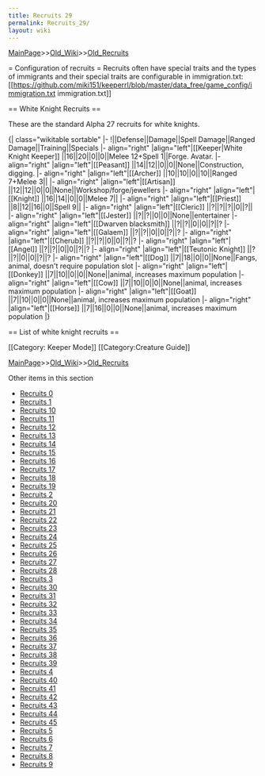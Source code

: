 ```yaml
---
title: Recruits 29
permalink: Recruits_29/
layout: wiki
---
```


[MainPage](/keeperrl_wiki/ "wikilink")>>[Old_Wiki](/keeperrl_wiki/Old_Wiki "wikilink")>>[Old_Recruits](/keeperrl_wiki/Old_Recruits "wikilink")

= Configuration of recruits =
Recruits often have special traits and the types of immigrants and their special traits are configurable in immigration.txt:
 [[https://github.com/miki151/keeperrl/blob/master/data_free/game_config/immigration.txt immigration.txt]]

== White Knight Recruits ==

These are the standard Alpha 27 recruits for white knights.

{| class=&quot;wikitable sortable&quot;
|-
!||Defense||Damage||Spell Damage||Ranged Damage||Training||Specials
|- align=&quot;right&quot;
|align=&quot;left&quot;|[[Keeper|White Knight Keeper]]
||16||20||0||0||Melee 12+Spell 1||Forge. Avatar.
|- align=&quot;right&quot;
|align=&quot;left&quot;|[[Peasant]]
||14||12||0||0||None||Construction, digging.
|- align=&quot;right&quot;
|align=&quot;left&quot;|[[Archer]]
||10||10||0||10||Ranged 7+Melee 3||
|- align=&quot;right&quot;
|align=&quot;left&quot;|[[Artisan]]
||12||12||0||0||None||Workshop/forge/jewellers
|- align=&quot;right&quot;
|align=&quot;left&quot;|[[Knight]]
||16||14||0||0||Melee 7||
|- align=&quot;right&quot;
|align=&quot;left&quot;|[[Priest]]
||8||12||16||0||Spell 9||
|- align=&quot;right&quot;
|align=&quot;left&quot;|[[Cleric]]
||?||?||?||0||?||
|- align=&quot;right&quot;
|align=&quot;left&quot;|[[Jester]]
||?||?||0||0||None||entertainer
|- align=&quot;right&quot;
|align=&quot;left&quot;|[[Dwarven blacksmith]]
||?||?||0||0||?||?
|- align=&quot;right&quot;
|align=&quot;left&quot;|[[Galaem]]
||?||?||0||0||?||?
|- align=&quot;right&quot;
|align=&quot;left&quot;|[[Cherub]]
||?||?||0||0||?||?
|- align=&quot;right&quot;
|align=&quot;left&quot;|[[Angel]]
||?||?||0||0||?||?
|- align=&quot;right&quot;
|align=&quot;left&quot;|[[Teutonic Knight]]
||?||?||0||0||?||?
|- align=&quot;right&quot;
|align=&quot;left&quot;|[[Dog]]
||7||18||0||0||None||Fangs, animal, doesn't require population slot
|- align=&quot;right&quot;
|align=&quot;left&quot;|[[Donkey]]
||7||10||0||0||None||animal, increases maximum population 
|- align=&quot;right&quot;
|align=&quot;left&quot;|[[Cow]]
||7||10||0||0||None||animal, increases maximum population
|- align=&quot;right&quot;
|align=&quot;left&quot;|[[Goat]]
||7||10||0||0||None||animal, increases maximum population
|- align=&quot;right&quot;
|align=&quot;left&quot;|[[Horse]]
||7||16||0||0||None||animal, increases maximum population
|}

== List of white knight recruits ==

[[Category: Keeper Mode]]
[[Category:Creature Guide]]

[MainPage](/keeperrl_wiki/ "wikilink")>>[Old_Wiki](/keeperrl_wiki/Old_Wiki "wikilink")>>[Old_Recruits](/keeperrl_wiki/Old_Recruits "wikilink")

Other items in this section
-    [Recruits 0](/keeperrl_wiki/Recruits_0 "wikilink")
-    [Recruits 1](/keeperrl_wiki/Recruits_1 "wikilink")
-    [Recruits 10](/keeperrl_wiki/Recruits_10 "wikilink")
-    [Recruits 11](/keeperrl_wiki/Recruits_11 "wikilink")
-    [Recruits 12](/keeperrl_wiki/Recruits_12 "wikilink")
-    [Recruits 13](/keeperrl_wiki/Recruits_13 "wikilink")
-    [Recruits 14](/keeperrl_wiki/Recruits_14 "wikilink")
-    [Recruits 15](/keeperrl_wiki/Recruits_15 "wikilink")
-    [Recruits 16](/keeperrl_wiki/Recruits_16 "wikilink")
-    [Recruits 17](/keeperrl_wiki/Recruits_17 "wikilink")
-    [Recruits 18](/keeperrl_wiki/Recruits_18 "wikilink")
-    [Recruits 19](/keeperrl_wiki/Recruits_19 "wikilink")
-    [Recruits 2](/keeperrl_wiki/Recruits_2 "wikilink")
-    [Recruits 20](/keeperrl_wiki/Recruits_20 "wikilink")
-    [Recruits 21](/keeperrl_wiki/Recruits_21 "wikilink")
-    [Recruits 22](/keeperrl_wiki/Recruits_22 "wikilink")
-    [Recruits 23](/keeperrl_wiki/Recruits_23 "wikilink")
-    [Recruits 24](/keeperrl_wiki/Recruits_24 "wikilink")
-    [Recruits 25](/keeperrl_wiki/Recruits_25 "wikilink")
-    [Recruits 26](/keeperrl_wiki/Recruits_26 "wikilink")
-    [Recruits 27](/keeperrl_wiki/Recruits_27 "wikilink")
-    [Recruits 28](/keeperrl_wiki/Recruits_28 "wikilink")
-    [Recruits 3](/keeperrl_wiki/Recruits_3 "wikilink")
-    [Recruits 30](/keeperrl_wiki/Recruits_30 "wikilink")
-    [Recruits 31](/keeperrl_wiki/Recruits_31 "wikilink")
-    [Recruits 32](/keeperrl_wiki/Recruits_32 "wikilink")
-    [Recruits 33](/keeperrl_wiki/Recruits_33 "wikilink")
-    [Recruits 34](/keeperrl_wiki/Recruits_34 "wikilink")
-    [Recruits 35](/keeperrl_wiki/Recruits_35 "wikilink")
-    [Recruits 36](/keeperrl_wiki/Recruits_36 "wikilink")
-    [Recruits 37](/keeperrl_wiki/Recruits_37 "wikilink")
-    [Recruits 38](/keeperrl_wiki/Recruits_38 "wikilink")
-    [Recruits 39](/keeperrl_wiki/Recruits_39 "wikilink")
-    [Recruits 4](/keeperrl_wiki/Recruits_4 "wikilink")
-    [Recruits 40](/keeperrl_wiki/Recruits_40 "wikilink")
-    [Recruits 41](/keeperrl_wiki/Recruits_41 "wikilink")
-    [Recruits 42](/keeperrl_wiki/Recruits_42 "wikilink")
-    [Recruits 43](/keeperrl_wiki/Recruits_43 "wikilink")
-    [Recruits 44](/keeperrl_wiki/Recruits_44 "wikilink")
-    [Recruits 45](/keeperrl_wiki/Recruits_45 "wikilink")
-    [Recruits 5](/keeperrl_wiki/Recruits_5 "wikilink")
-    [Recruits 6](/keeperrl_wiki/Recruits_6 "wikilink")
-    [Recruits 7](/keeperrl_wiki/Recruits_7 "wikilink")
-    [Recruits 8](/keeperrl_wiki/Recruits_8 "wikilink")
-    [Recruits 9](/keeperrl_wiki/Recruits_9 "wikilink")
